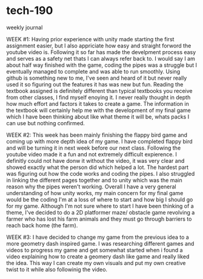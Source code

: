 # tech-190
weekly journal

WEEK #1:
    Having prior experience with unity made starting the first assignment easier, but I also appriciate how easy and straight forword the youtube video is. Following it so far has made the develpment process easy and serves as a safety net thats I can always refer back to. I would say I am about half way finished with the game, coding the pipes was a struggle but I eventually managed to complete and was able to run smoothly. Using github is something new to me, I've seen and heard of it but never really used it so figuring out the features it has was new but fun. Reading the textbook assigned is definitely different than typical textbooks you receive from other classes, I find myself enoying it. I never really thought in depth how much effort and factors it takes to create a game. The information in the textbook will certainly help me with the development of my final game which I have been thinking about like what theme it will be, whats packs I can use but nothing confirmed.

WEEK #2:
    This week has been mainly finishing the flappy bird game and coming up with more depth idea of my game. I have completed flappy bird and will be turning it in next week before our next class. Following the youtube video made it a fun and not extremely difficult expierence. I definitly could not have donw it without the video, it was very clear and showed exactly what the person did which helped a lot. The hardest part was figuring out how the code works and coding the pipes. I also struggled in linking the different pages together and to unity which was the main reason why the pipes weren't working. Overall I have a very general understanding of how unity works, my main concern for my final game would be the coding I'm at a loss of where to start and how big I should go for my game. Although I'm not sure where to start I have been thinking of a theme, I've decided to do a 2D platformer maze/ obstacle game revolving a farmer who has lost his farm animals and they must go through barriers to reach back home (the farm).

WEEK #3:
    I have decided to change my game from the previous idea to a more geometry dash inspired game. I was researching different games and videos to progress my game and get somewhat started when i found a video explaining how to create a geomery dash like game and really liked the idea. This way I can create my own visuals and put my own creative twist to it while also followinig the video. 
